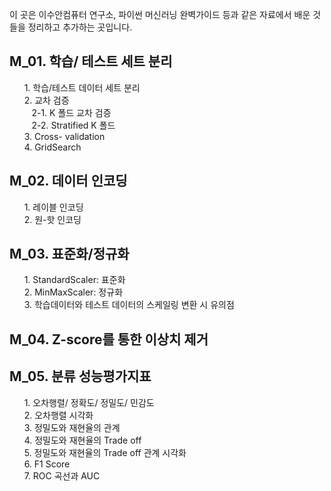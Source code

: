이 곳은 이수안컴퓨터 연구소, 파이썬 머신러닝 완벽가이드 등과 같은 자료에서 배운 것들을 정리하고 추가하는 곳입니다.

## M_01. 학습/ 테스트 세트 분리
&nbsp;&nbsp;&nbsp;&nbsp;&nbsp; 1. 학습/테스트 데이터 세트 분리<br>
&nbsp;&nbsp;&nbsp;&nbsp;&nbsp; 2. 교차 검증<br>
&nbsp;&nbsp;&nbsp;&nbsp;&nbsp;&nbsp;&nbsp;&nbsp; 2-1. K 폴드 교차 검증<br>
&nbsp;&nbsp;&nbsp;&nbsp;&nbsp;&nbsp;&nbsp;&nbsp; 2-2. Stratified K 폴드 <br>
&nbsp;&nbsp;&nbsp;&nbsp;&nbsp; 3. Cross- validation<br>
&nbsp;&nbsp;&nbsp;&nbsp;&nbsp; 4. GridSearch<br>

## M_02. 데이터 인코딩
&nbsp;&nbsp;&nbsp;&nbsp;&nbsp; 1. 레이블 인코딩 <br>
&nbsp;&nbsp;&nbsp;&nbsp;&nbsp; 2. 원-핫 인코딩<br>

## M_03. 표준화/정규화
&nbsp;&nbsp;&nbsp;&nbsp;&nbsp; 1. StandardScaler: 표준화 <br>
&nbsp;&nbsp;&nbsp;&nbsp;&nbsp; 2. MinMaxScaler: 정규화 <br>
&nbsp;&nbsp;&nbsp;&nbsp;&nbsp; 3. 학습데이터와 테스트 데이터의 스케일링 변환 시 유의점<br>

## M_04. Z-score를 통한 이상치 제거

## M_05. 분류 성능평가지표
&nbsp;&nbsp;&nbsp;&nbsp;&nbsp; 1. 오차행렬/ 정확도/ 정밀도/ 민감도 <br>
&nbsp;&nbsp;&nbsp;&nbsp;&nbsp; 2. 오차행렬 시각화<br>
&nbsp;&nbsp;&nbsp;&nbsp;&nbsp; 3. 정밀도와 재현율의 관계<br>
&nbsp;&nbsp;&nbsp;&nbsp;&nbsp; 4. 정밀도와 재현율의 Trade off<br>
&nbsp;&nbsp;&nbsp;&nbsp;&nbsp; 5. 정밀도와 재현율의 Trade off 관계 시각화<br>
&nbsp;&nbsp;&nbsp;&nbsp;&nbsp; 6. F1 Score<br>
&nbsp;&nbsp;&nbsp;&nbsp;&nbsp; 7. ROC 곡선과 AUC <br>
